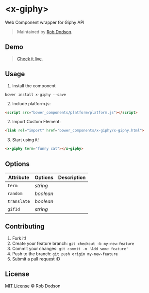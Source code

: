 # &lt;x-giphy&gt;

Web Component wrapper for Giphy API

> Maintained by [Rob Dodson](https://github.com/robdodson).

## Demo

> [Check it live](http://robdodson.github.io/x-giphy).

## Usage

1. Install the component

  ```
  bower install x-giphy --save
  ```

2. Include platform.js:

  ```html
  <script src="bower_components/platform/platform.js"></script>
  ```

2. Import Custom Element:

  ```html
  <link rel="import" href="bower_components/x-giphy/x-giphy.html">
  ```

3. Start using it!

  ```html
  <x-giphy term="funny cat"></x-giphy>
  ```

## Options

Attribute   | Options   | Description
---         | ---       | ---
`term`      | *string*  | | Finds gifs that match this term
`random`    | *boolean* | | Picks a random gif to display
`translate` | *boolean* | | Uses Giphy "special sauce" to find matching gif
`gifId`     | *string*  | | Displays the gif that matches this id


## Contributing

1. Fork it!
2. Create your feature branch: `git checkout -b my-new-feature`
3. Commit your changes: `git commit -m 'Add some feature'`
4. Push to the branch: `git push origin my-new-feature`
5. Submit a pull request :D

## License

[MIT License](http://robdodson.mit-license.org/) © Rob Dodson
